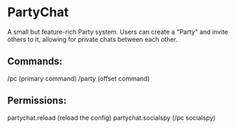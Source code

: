 # PartyChat

A small but feature-rich Party system. Users can create a "Party" and invite others to it, allowing for private chats between each other.

## Commands:
/pc (primary command)
/party (offset command)

## Permissions:
partychat.reload (reload the config)
partychat.socialspy (/pc socialspy)
